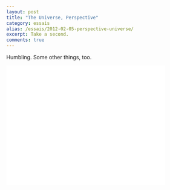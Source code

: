 ```yaml
---
layout: post
title: "The Universe, Perspective"
category: essais
alias: /essais/2012-02-05-perspective-universe/
excerpt: Take a second.
comments: true
---
```


Humbling. Some other things, too.  

<iframe width="420" height="315" src="//www.youtube.com/embed/17jymDn0W6U" frameborder="0"> </iframe>  

<a href="https://plus.google.com/+VincentBarr0?rel=author"></a>